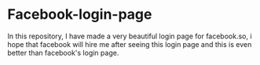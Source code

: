 # Facebook-login-page
In this repository, I have made a very beautiful login page for facebook.so, i hope that facebook will hire me after seeing this login page and this is even better than facebook's login page. 
